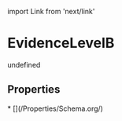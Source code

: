 import Link from 'next/link'
# EvidenceLevelB

undefined

## Properties

<Grid>
* [](/Properties/Schema.org/)

</Grid>

